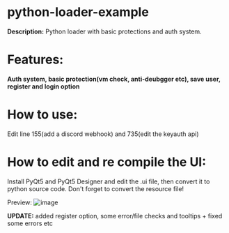 # python-loader-example
**Description:**
Python loader with basic protections and auth system.

# Features:
**Auth system, basic protection(vm check, anti-deubgger etc), save user, register and login option**

# How to use:
Edit line 155(add a discord webhook) and 735(edit the keyauth api)


# How to edit and re compile the UI:

Install PyQt5 and PyQt5 Designer and edit the .ui file, then convert it to python source code. Don't forget to convert the resource file!

Preview: ![image](https://user-images.githubusercontent.com/74118308/166079334-d9ffced7-7341-4cac-a88f-d73271510bd4.png)

**UPDATE:**
added register option, some error/file checks and tooltips + fixed some errors etc
